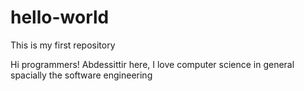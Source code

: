 # hello-world
This is my first repository

Hi programmers!
Abdessittir here, I love computer science in general spacially the software engineering
